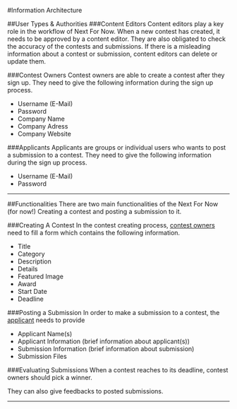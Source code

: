 #Information Architecture

##User Types & Authorities
###Content Editors
Content editors play a key role in the workflow of Next For Now. When a new contest has created, it needs to be approved by a content editor. They are also obligated to check the accuracy of the contests and submissions. If there is a misleading information about a contest or submission, content editors can delete or update them.

###Contest Owners
Contest owners are able to create a contest after they sign up. They need to give the following information during the sign up process.
- Username (E-Mail)
- Password
- Company Name
- Company Adress
- Company Website

###Applicants
Applicants are groups or individual users who wants to post a submission to a contest. They need to give the following information during the sign up process.
- Username (E-Mail)
- Password

---

##Functionalities
There are two main functionalities of the Next For Now (for now!)
Creating a contest and posting a submission to it.

###Creating A Contest
In the contest creating process, [contest owners](#contest-owners) need to fill a form which contains the following information.
- Title
- Category
- Description
- Details
- Featured Image
- Award
- Start Date
- Deadline

###Posting a Submission
In order to make a submission to a contest, the [applicant](#applicants) needs to provide
- Applicant Name(s)
- Applicant Information (brief information about applicant(s))
- Submission Information (brief information about submission)
- Submission Files

###Evaluating Submissions
When a contest reaches to its deadline, contest owners should pick a winner. 

They can also give feedbacks to posted submissions.

---